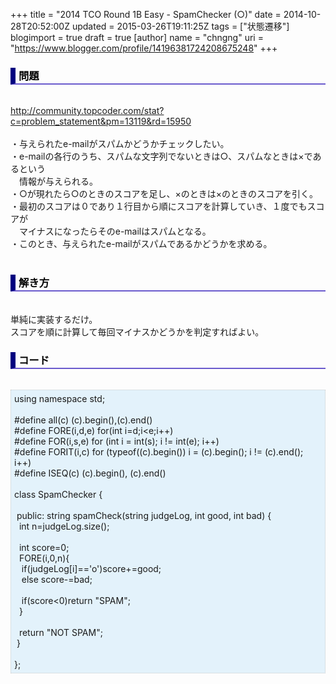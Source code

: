 +++
title = "2014 TCO Round 1B Easy - SpamChecker (○)"
date = 2014-10-28T20:52:00Z
updated = 2015-03-26T19:11:25Z
tags = ["状態遷移"]
blogimport = true
draft = true
[author]
	name = "chngng"
	uri = "https://www.blogger.com/profile/14196381724208675248"
+++

<div dir="ltr" style="text-align: left;" trbidi="on"><h3 style="border-bottom: 2px solid slateblue; border-left: 8px solid navy; color: black; padding: 0px 0px 1px 5px;">問題 </h3><br /><a href="http://community.topcoder.com/stat?c=problem_statement&amp;pm=13119&amp;rd=15950" target="_blank">http://community.topcoder.com/stat?c=problem_statement&amp;pm=13119&amp;rd=15950</a><br /><br />・与えられたe-mailがスパムかどうかチェックしたい。<br />・e-mailの各行のうち、スパムな文字列でないときは○、スパムなときは×であるという<br />　情報が与えられる。<br />・○が現れたら○のときのスコアを足し、×のときは×のときのスコアを引く。<br />・最初のスコアは０であり１行目から順にスコアを計算していき、１度でもスコアが<br />　マイナスになったらそのe-mailはスパムとなる。<br />・このとき、与えられたe-mailがスパムであるかどうかを求める。<br /><br /><h3 style="border-bottom: 2px solid slateblue; border-left: 8px solid navy; color: black; padding: 0px 0px 1px 5px;">解き方 </h3><br />単純に実装するだけ。<br />スコアを順に計算して毎回マイナスかどうかを判定すればよい。<br /><h3 style="border-bottom: 2px solid slateblue; border-left: 8px solid navy; color: black; padding: 0px 0px 1px 5px;">コード </h3><br /><div style="background-color: #e3f2fb; border: 1px dotted #CCCCCC; padding: 5px;">using namespace std;<br /><br />#define all(c) (c).begin(),(c).end()<br />#define FORE(i,d,e) for(int i=d;i&lt;e;i++)<br />#define FOR(i,s,e) for (int i = int(s); i != int(e); i++)<br />#define FORIT(i,c) for (typeof((c).begin()) i = (c).begin(); i != (c).end(); i++)<br />#define ISEQ(c) (c).begin(), (c).end()<br /><br />class SpamChecker {<br /><br /><span class="Apple-tab-span" style="white-space: pre;"> </span>public: string spamCheck(string judgeLog, int good, int bad) {<br /><span class="Apple-tab-span" style="white-space: pre;">  </span>int n=judgeLog.size();<br /><br /><span class="Apple-tab-span" style="white-space: pre;">  </span>int score=0;<br /><span class="Apple-tab-span" style="white-space: pre;">  </span>FORE(i,0,n){<br /><span class="Apple-tab-span" style="white-space: pre;">   </span>if(judgeLog[i]=='o')score+=good;<br /><span class="Apple-tab-span" style="white-space: pre;">   </span>else score-=bad;<br /><br /><span class="Apple-tab-span" style="white-space: pre;">   </span>if(score&lt;0)return "SPAM";<br /><span class="Apple-tab-span" style="white-space: pre;">  </span>}<br /><br /><span class="Apple-tab-span" style="white-space: pre;">  </span>return "NOT SPAM";<br /><span class="Apple-tab-span" style="white-space: pre;"> </span>}<br /><br />};</div></div>
